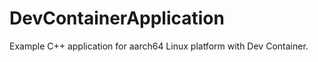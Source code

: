 # DevContainerApplication

Example C++ application for aarch64 Linux platform with Dev Container. 

